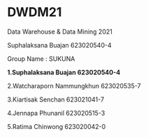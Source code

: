 # DWDM21
Data Warehouse &amp; Data Mining 2021

Suphalaksana Buajan  623020540-4

Group Name : SUKUNA 

**1.Suphalaksana Buajan  623020540-4**

2.Watcharaporn Nammungkhun 623020535-7

3.Kiartisak Senchan    623021041-7

4.Jennapa Phunanil  623020515-3

5.Ratima Chinwong 623020042-0
